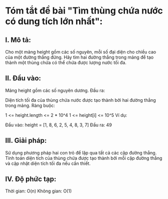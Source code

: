 # Tóm tắt đề bài "Tìm thùng chứa nước có dung tích lớn nhất":

## I. Mô tả:

Cho một mảng height gồm các số nguyên, mỗi số đại diện cho chiều cao của một đường thẳng đứng. Hãy tìm hai đường thẳng trong mảng để tạo thành một thùng chứa có thể chứa được lượng nước tối đa.

## II. Đầu vào:

Mảng height gồm các số nguyên dương.
Đầu ra:

Diện tích tối đa của thùng chứa nước được tạo thành bởi hai đường thẳng trong mảng.
Ràng buộc:

1 <= height.length <= 2 * 10^4
1 <= height[i] <= 10^5
Ví dụ:

Đầu vào: height = [1, 8, 6, 2, 5, 4, 8, 3, 7]
Đầu ra: 49

## III. Giải pháp:

Sử dụng phương pháp hai con trỏ để lặp qua tất cả các cặp đường thẳng. Tính toán diện tích của thùng chứa được tạo thành bởi mỗi cặp đường thẳng và cập nhật diện tích tối đa nếu cần thiết.

## IV. Độ phức tạp:

Thời gian: O(n)
Không gian: O(1)
